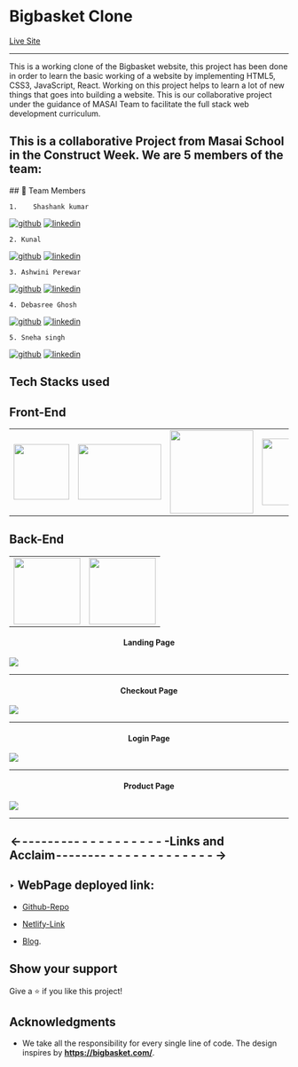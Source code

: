 <h1>Bigbasket Clone</h1> 
<a href="https://bigbasketclonemasai.netlify.app/">Live Site</a>
<hr>
<p>This is a working clone of the Bigbasket website, this project has been done in order to learn the basic working of a website by implementing HTML5, CSS3, JavaScript, React. Working on this project helps to learn a lot of new things that goes into building a website. This is our collaborative project under the guidance of MASAI Team to facilitate the full stack web development curriculum.</p>
<h2>This is a collaborative Project from Masai School in the Construct Week. We are 5 members of the team:</h2>
## 🔗 Team Members

    1.    Shashank kumar
[![github](https://img.shields.io/badge/my_github-000?style=for-the-badge&logo=ko-fi&logoColor=white)](https://github.com/shashankkumarP)
[![linkedin](https://img.shields.io/badge/linkedin-0A66C2?style=for-the-badge&logo=linkedin&logoColor=white)](https://www.linkedin.com/in/shashank-kumar-83008122b/)
    
    2. Kunal
[![github](https://img.shields.io/badge/my_github-000?style=for-the-badge&logo=ko-fi&logoColor=white)](https://github.com/kunalpratapsinghh)
[![linkedin](https://img.shields.io/badge/linkedin-0A66C2?style=for-the-badge&logo=linkedin&logoColor=white)](https://www.linkedin.com)
    
    3. Ashwini Perewar
[![github](https://img.shields.io/badge/my_github-000?style=for-the-badge&logo=ko-fi&logoColor=white)](https://github.com/AshwiniPerewar)
[![linkedin](https://img.shields.io/badge/linkedin-0A66C2?style=for-the-badge&logo=linkedin&logoColor=white)](https://www.linkedin.com)

    4. Debasree Ghosh

[![github](https://img.shields.io/badge/my_github-000?style=for-the-badge&logo=ko-fi&logoColor=white)](https://github.com/Debasree-3031999)
[![linkedin](https://img.shields.io/badge/linkedin-0A66C2?style=for-the-badge&logo=linkedin&logoColor=white)](linkedin-link)

    5. Sneha singh

[![github](https://img.shields.io/badge/my_github-000?style=for-the-badge&logo=ko-fi&logoColor=white)](https://github.com/Sneha052022)
[![linkedin](https://img.shields.io/badge/linkedin-0A66C2?style=for-the-badge&logo=linkedin&logoColor=white)](linkedin-link)



## Tech Stacks used
 ## Front-End  
<table  align=center>
  <tr>
    <td align=center> <img src="https://upload.wikimedia.org/wikipedia/commons/thumb/a/a7/React-icon.svg/1280px-React-icon.svg.png" height=100></td>
    <td align=center> <img src="https://upload.wikimedia.org/wikipedia/commons/4/49/Redux.png"  height=100   width=150 ></td>
    <td align=center>  <img src="https://cdn-icons-png.flaticon.com/512/174/174854.png"  width=150 ></td>
    <td align=center> <img src="https://cdn.iconscout.com/icon/free/png-256/javascript-2038874-1720087.png"  width=120  ></td>

  </tr>
</table>

 ## Back-End
 
<table  align=center>
  <tr>
    <td align=center> <img src="https://www.pngitem.com/pimgs/m/385-3850320_png-transparent-mongodb-icon-mongodb-logo-png-download.png"  width=120  ></td>
    <td align=center> <img src="https://upload.wikimedia.org/wikipedia/commons/thumb/d/d9/Node.js_logo.svg/1280px-Node.js_logo.svg.png"  width=120  ></td> 
  </tr>
  </table>






<h4 align='center' >Landing Page</h4>

<img src="https://user-images.githubusercontent.com/101600585/193629348-fc71d2d0-dd2b-43e9-b6bb-8a5758b68894.png"/> 
<hr>
<h4 align='center'>Checkout Page</h4>
<img src="https://user-images.githubusercontent.com/101600585/193629538-a0338e96-1f8a-4ee6-a302-68bb7b3358eb.png"/><hr>
<h4 align='center' >Login Page</h4>
<img src="https://user-images.githubusercontent.com/101600585/193629450-c0bcb232-fa19-4076-9a6a-45c08479cf07.png"/><hr>
<h4 align='center' >Product Page</h4>
<img src="https://user-images.githubusercontent.com/101600585/193631319-61a68dbb-56b6-42f0-8efe-c3b272098f61.png"/><hr>

##  <- - - - - - -  - - - - - - - - - - - - - -Links and Acclaim - - - - - - - - - - - - - - - - - - - - - ->

## ‣ WebPage deployed link:

- [Github-Repo](https://github.com/kunalpratapsinghh/sophisticated-legs-486)

- [Netlify-Link](https://bigbasketclonemasai.netlify.app/) 

- [Blog](give-link-here). 

 
 ## Show your support

Give a ⭐️ if you like this project!

## Acknowledgments

- We take all the responsibility for every single line of code. The design inspires by **https://bigbasket.com/**.
